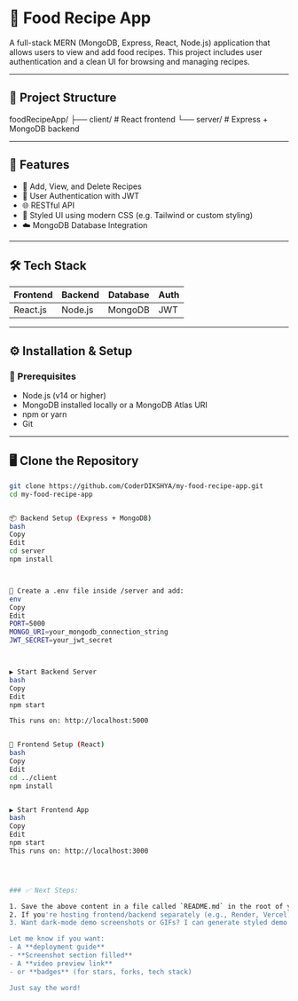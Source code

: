 # 🍲 Food Recipe App

A full-stack MERN (MongoDB, Express, React, Node.js) application that allows users to view and add food recipes. This project includes user authentication and a clean UI for browsing and managing recipes.

---

## 📁 Project Structure

foodRecipeApp/
├── client/ # React frontend
└── server/ # Express + MongoDB backend


---

## 🚀 Features

- 🧾 Add, View, and Delete Recipes
- 🔐 User Authentication with JWT
- 🌐 RESTful API
- 💅 Styled UI using modern CSS (e.g. Tailwind or custom styling)
- ☁️ MongoDB Database Integration

---

## 🛠️ Tech Stack

| Frontend | Backend | Database | Auth |
|----------|---------|----------|------|
| React.js | Node.js | MongoDB  | JWT  |

---

## ⚙️ Installation & Setup

### 🔧 Prerequisites

- Node.js (v14 or higher)
- MongoDB installed locally or a MongoDB Atlas URI
- npm or yarn
- Git

---

## 🖥️ Clone the Repository

```bash
git clone https://github.com/CoderDIKSHYA/my-food-recipe-app.git
cd my-food-recipe-app


📦 Backend Setup (Express + MongoDB)
bash
Copy
Edit
cd server
npm install



🔑 Create a .env file inside /server and add:
env
Copy
Edit
PORT=5000
MONGO_URI=your_mongodb_connection_string
JWT_SECRET=your_jwt_secret



▶️ Start Backend Server
bash
Copy
Edit
npm start

This runs on: http://localhost:5000


🎨 Frontend Setup (React)
bash
Copy
Edit
cd ../client
npm install


▶️ Start Frontend App
bash
Copy
Edit
npm start
This runs on: http://localhost:3000




### ✅ Next Steps:

1. Save the above content in a file called `README.md` in the root of your GitHub project.
2. If you're hosting frontend/backend separately (e.g., Render, Vercel), I can also help with the deployed links and instructions.
3. Want dark-mode demo screenshots or GIFs? I can generate styled demo images too.

Let me know if you want:
- A **deployment guide**
- **Screenshot section filled**
- A **video preview link**
- or **badges** (for stars, forks, tech stack)

Just say the word!
